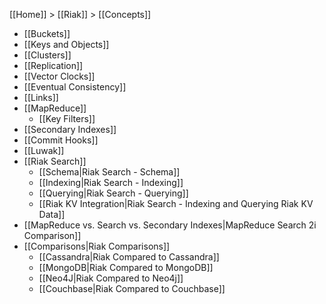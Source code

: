 [[Home]] > [[Riak]] > [[Concepts]]

* [[Buckets]]
* [[Keys and Objects]]
* [[Clusters]]
* [[Replication]]
* [[Vector Clocks]]
* [[Eventual Consistency]]
* [[Links]]
* [[MapReduce]]
  * [[Key Filters]]
* [[Secondary Indexes]]
* [[Commit Hooks]]
* [[Luwak]]  
* [[Riak Search]]
  * [[Schema|Riak Search - Schema]]
  * [[Indexing|Riak Search - Indexing]]
  * [[Querying|Riak Search - Querying]]
  * [[Riak KV Integration|Riak Search - Indexing and Querying Riak KV Data]]
* [[MapReduce vs. Search vs. Secondary Indexes|MapReduce Search 2i Comparison]]
* [[Comparisons|Riak Comparisons]]
  * [[Cassandra|Riak Compared to Cassandra]]
  * [[MongoDB|Riak Compared to MongoDB]]
  * [[Neo4J|Riak Compared to Neo4j]]
  * [[Couchbase|Riak Compared to Couchbase]]
